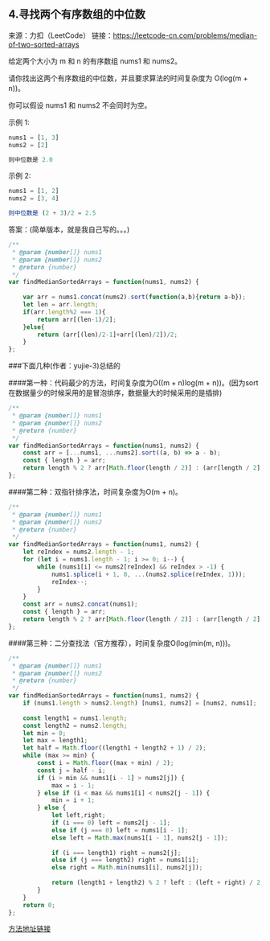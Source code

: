 ## 4.寻找两个有序数组的中位数

来源：力扣（LeetCode）
链接：https://leetcode-cn.com/problems/median-of-two-sorted-arrays



给定两个大小为 m 和 n 的有序数组 nums1 和 nums2。

请你找出这两个有序数组的中位数，并且要求算法的时间复杂度为 O(log(m + n))。

你可以假设 nums1 和 nums2 不会同时为空。

示例 1:

```js
nums1 = [1, 3]
nums2 = [2]

则中位数是 2.0
```

示例 2:

```js
nums1 = [1, 2]
nums2 = [3, 4]

则中位数是 (2 + 3)/2 = 2.5
```



答案：(简单版本，就是我自己写的。。。)

```js
/**
 * @param {number[]} nums1
 * @param {number[]} nums2
 * @return {number}
 */
var findMedianSortedArrays = function(nums1, nums2) {
    
    var arr = nums1.concat(nums2).sort(function(a,b){return a-b});
    let len = arr.length;
    if(arr.length%2 === 1){
        return arr[(len-1)/2];
    }else{
        return (arr[(len)/2-1]+arr[(len)/2])/2;
    }
};
```



###下面几种(作者：yujie-3)总结的

####第一种：代码最少的方法，时间复杂度为O((m + n)log(m + n))。(因为sort在数据量少的时候采用的是冒泡排序，数据量大的时候采用的是插排)

```js
/**
 * @param {number[]} nums1
 * @param {number[]} nums2
 * @return {number}
 */
var findMedianSortedArrays = function(nums1, nums2) {
    const arr = [...nums1, ...nums2].sort((a, b) => a - b);
    const { length } = arr;
    return length % 2 ? arr[Math.floor(length / 2)] : (arr[length / 2] + arr[length / 2 - 1]) / 2;
};
```



####第二种：双指针排序法，时间复杂度为O(m + n)。

```js
/**
 * @param {number[]} nums1
 * @param {number[]} nums2
 * @return {number}
 */
var findMedianSortedArrays = function(nums1, nums2) {
    let reIndex = nums2.length - 1;
    for (let i = nums1.length - 1; i >= 0; i--) {
        while (nums1[i] <= nums2[reIndex] && reIndex > -1) {
            nums1.splice(i + 1, 0, ...(nums2.splice(reIndex, 1)));
            reIndex--;
        }
    }
    const arr = nums2.concat(nums1);
    const { length } = arr;
    return length % 2 ? arr[Math.floor(length / 2)] : (arr[length / 2] + arr[length / 2 - 1]) / 2;
};
```

####第三种：二分查找法（官方推荐），时间复杂度O(log(min(m, n)))。

```js
/**
 * @param {number[]} nums1
 * @param {number[]} nums2
 * @return {number}
 */
var findMedianSortedArrays = function(nums1, nums2) {
    if (nums1.length > nums2.length) [nums1, nums2] = [nums2, nums1];
    
    const length1 = nums1.length;
    const length2 = nums2.length;
    let min = 0;
    let max = length1;
    let half = Math.floor((length1 + length2 + 1) / 2);
    while (max >= min) {
        const i = Math.floor((max + min) / 2);
        const j = half - i;
        if (i > min && nums1[i - 1] > nums2[j]) {
            max = i - 1;
        } else if (i < max && nums1[i] < nums2[j - 1]) {
            min = i + 1;
        } else {
            let left,right;
            if (i === 0) left = nums2[j - 1];
            else if (j === 0) left = nums1[i - 1];
            else left = Math.max(nums1[i - 1], nums2[j - 1]);
            
            if (i === length1) right = nums2[j];
            else if (j === length2) right = nums1[i];
            else right = Math.min(nums1[i], nums2[j]);
            
            return (length1 + length2) % 2 ? left : (left + right) / 2;
        }
    }
    return 0;
};
```

[方法地址链接](https://leetcode-cn.com/problems/median-of-two-sorted-arrays/solution/javascript-san-chong-shi-jian-fu-za-du-by-yujie-3/)